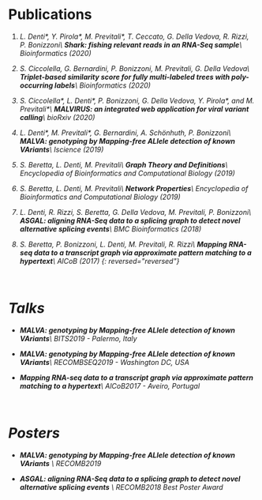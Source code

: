 # Publications

1. <i class="ai ai-open-access ai-lg"/> L. Denti\*, Y. Pirola\*, M. Previtali\*, T. Ceccato, G. Della Vedova, R. Rizzi, P. Bonizzoni\\
**Shark: fishing relevant reads in an RNA-Seq sample**\\
*Bioinformatics (2020)* <a class="ai ai-doi ai-lg" href="https://doi.org/10.1093/bioinformatics/btaa779" style="text-decoration:none; color:inherit;"/>

1. <i class="ai ai-open-access ai-lg"/> S. Ciccolella, G. Bernardini, P. Bonizzoni, M. Previtali, G. Della Vedova\\
**Triplet-based similarity score for fully multi-labeled trees with poly-occurring labels**\\
*Bioinformatics (2020)* <a class="ai ai-doi ai-lg" href="https://doi.org/10.1093/bioinformatics/btaa676" style="text-decoration:none; color:inherit;"/>

1. <i class="ai ai-biorxiv ai-lg"/> S. Ciccolella\*, L. Denti\*, P. Bonizzoni, G. Della Vedova, Y. Pirola\*, and M. Previtali\*\\
**MALVIRUS: an integrated web application for viral variant calling**\\
*bioRxiv (2020)* <a class="ai ai-doi ai-lg" href="https://doi.org/10.1101/2020.05.05.076992" style="text-decoration:none; color:inherit;"/>

1. <i class="ai ai-open-access ai-lg"/> L. Denti\*, M. Previtali\*, G. Bernardini, A. Schönhuth, P. Bonizzoni\\
**MALVA: genotyping by Mapping-free ALlele detection of known VAriants**\\
*Iscience (2019)*  <a class="ai ai-doi ai-lg" href="https://doi.org/10.1016/j.isci.2019.07.011" style="text-decoration:none; color:inherit;"/>

1. <i class="ai ai-elsevier ai-lg"/> S. Beretta, L. Denti, M. Previtali\\
**Graph Theory and Definitions**\\
*Encyclopedia of Bioinformatics and Computational Biology (2019)* <a class="ai ai-doi ai-lg" href="https://doi.org/10.1016/B978-0-12-809633-8.20421-4" style="text-decoration:none; color:inherit;"/>

1. <i class="ai ai-elsevier ai-lg"/> S. Beretta, L. Denti, M. Previtali\\
**Network Properties**\\
*Encyclopedia of Bioinformatics and Computational Biology (2019)* <a class="ai ai-doi ai-lg" href="https://doi.org/10.1016/B978-0-12-809633-8.20422-6" style="text-decoration:none; color:inherit;"/>

1. <i class="ai ai-open-access ai-lg"/> L. Denti, R. Rizzi, S. Beretta, G. Della Vedova, M. Previtali, P. Bonizzoni\\
**ASGAL: aligning RNA-Seq data to a splicing graph to detect novel alternative splicing events**\\
*BMC Bioinformatics (2018)* <a class="ai ai-doi ai-lg" href="https://doi.org/10.1186/s12859-018-2436-3" style="text-decoration:none; color:inherit;"/>

1. <i class="ai ai-springer ai-lg"/>  S. Beretta, P. Bonizzoni, L. Denti, M. Previtali, R. Rizzi\\
**Mapping RNA-seq data to a transcript graph via approximate pattern matching to a hypertext**\\
*AlCoB (2017)* <a class="ai ai-doi ai-lg" href="https://doi.org/10.1007/978-3-319-58163-7_3" style="text-decoration:none; color:inherit;"/>
{: reversed="reversed"}

<br/>

# Talks
- **MALVA: genotyping by Mapping-free ALlele detection of known VAriants**\\
*BITS2019 - Palermo, Italy*

- **MALVA: genotyping by Mapping-free ALlele detection of known VAriants**\\
*RECOMBSEQ2019 - Washington DC, USA*

- **Mapping RNA-seq data to a transcript graph via approximate pattern matching to a hypertext**\\
*AlCoB2017 - Aveiro, Portugal*

<br/>

# Posters
- **MALVA: genotyping by Mapping-free ALlele detection of known VAriants** <a class="fa fa-file-pdf-o" href="/resources/malva_recomb2019.pdf" style="text-decoration:none; color:inherit;"></a>\\
*RECOMB2019*

- **ASGAL: aligning RNA-Seq data to a splicing graph to detect novel alternative splicing events** <a class="fa fa-file-pdf-o" href="/resources/asgal_recomb2018.pdf" style="text-decoration:none; color:inherit;"></a>\\
*RECOMB2018* <a href="/resources/award_recomb2018.jpg" style="text-decoration:none; color:inherit;"><i class="fa fa-trophy" aria-hidden="true"></i> Best Poster Award </a>